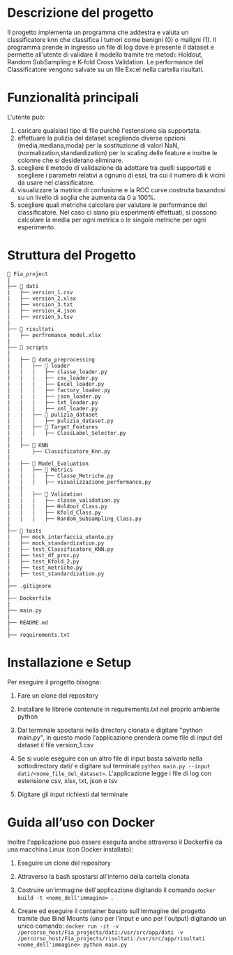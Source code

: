 

# Descrizione del progetto
Il progetto implementa un programma che addestra e valuta un classificatore knn che classifica i tumori come benigni (0) o maligni (1). Il programma prende in ingresso un file di log dove è presente il dataset e permette all'utente di validare il modello tramite tre metodi: Holdout, Random SubSampling e K-fold Cross Validation. Le performance del Classificatore vengono salvate su un file Excel nella cartella risultati.


# Funzionalità principali
L'utente può:
1) caricare qualsiasi tipo di file purchè l'estensione sia supportata. 
2) effettuare la pulizia del dataset scegliendo diverse opzioni:(media,mediana,moda) per la        sostituzione di valori NaN, (normalization,standardization) per lo scaling delle feature e inoltre le colonne che si desiderano eliminare.
3) scegliere il metodo di validazione da adottare tra quelli supportati e scegliere i parametri relativi a ognuno di essi, tra cui il numero di k vicini da usare nel classificatore.
4) visualizzare la matrice di confusione e la ROC curve costruita basandosi su un livello di soglia che aumenta da 0 a 100%.
5) scegliere quali metriche calcolare per valutare le performance del classificatore. Nel caso ci siano più esperimenti effettuati, si possono calcolare la media per ogni metrica o le singole metriche per ogni esperimento. 



# Struttura del Progetto
```plaintext  
📂 Fia_project
|
├── 📂 dati
|   ├── version_1.csv
|   ├── version_2.xlsx
|   ├── version_3.txt
|   ├── version_4.json
|   ├── version_5.tsv
|
├── 📂 risultati
|   ├── perfromance_model.xlsx
|
├── 📂 scripts
|
|   ├── 📂 data_preprocessing 
|   |   ├── 📂 loader
|   |   |   ├── classe_loader.py
|   |   |   ├── csv_loader.py
|   |   |   ├── Excel_loader.py
|   |   |   ├── factory_loader.py
|   |   |   ├── json_loader.py
|   |   |   ├── txt_loader.py
|   |   |   ├── xml_loader.py
|   |   ├── 📂 pulizia_dataset
|   |   |   ├── pulizia_dataset.py
|   |   ├── 📂 Target_Features
|   |   |   ├── ClassLabel_Selector.py
|   |   
|   ├── 📂 KNN
|       ├── Classificatore_Knn.py
|
|   ├── 📂 Model_Evaluation
|   |   ├── 📂 Metrics
|   |   |   ├── Classe_Metriche.py
|   |   |   ├── visualizzazione_performance.py
|   |   
|   |   ├── 📂 Validation
|   |   |   ├── classe_validation.py
|   |   |   ├── Holdout_Class.py
|   |   |   ├── Kfold_Class.py
|   |   |   ├── Random_Subsampling_Class.py 
|
├── 📂 tests
|   ├── mock_interfaccia_utente.py
|   ├── mock_standardization.py
|   ├── test_Classificatore_KNN.py
|   ├── test_df_proc.py
|   ├── test_Kfold_2.py
|   ├── test_metriche.py
|   ├── test_standardization.py
|
├── .gitignore
|
├── Dockerfile
|
├── main.py
|
├── README.md
|
├── requirements.txt

```

 


# Installazione e Setup

Per eseguire il progetto bisogna:

1) Fare un clone del repository

2) Installare le librerie contenute in requirements.txt nel proprio ambiente python

3) Dal terminale spostarsi nella directory clonata e digitare "python main.py", in questo modo l'applicazione prenderà come file di input del dataset il file version_1.csv

4) Se si vuole eseguire con un altro file di input basta salvarlo nella sottodirectory dati/ e digitare sul terminale `python main.py --input dati/<nome_file_del_dataset>`.
L'applicazione legge i file di log con estensione csv, xlsx, txt, json e tsv

5) Digitare gli input richiesti dal terminale



# Guida all’uso con Docker

Inoltre l'applicazione può essere eseguita anche attraverso il Dockerfile da una macchina Linux (con Docker installato):

1) Eseguire un clone del repository

2) Attraverso la bash spostarsi all'interno della cartella clonata

3) Costruire un'immagine dell'applicazione digitando il comando `docker build -t <nome_dell'immagine> `. 

4) Creare ed eseguire il container basato sull'immagine del progetto tramite due Bind Mounts (uno per l'input e uno per l'output) digitando un unico comando:
` docker run -it -v /percorso_host/Fia_projects/dati:/usr/src/app/dati -v /percorso_host/Fia_projects/risultati:/usr/src/app/risultati <nome_dell'immagine> python main.py `



